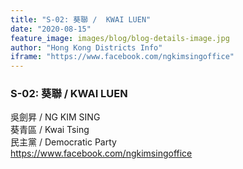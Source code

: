 ```yaml
---
title: "S-02: 葵聯 /  KWAI LUEN"
date: "2020-08-15"
feature_image: images/blog/blog-details-image.jpg
author: "Hong Kong Districts Info"
iframe: "https://www.facebook.com/ngkimsingoffice"
---
```


### S-02: 葵聯 /  KWAI LUEN  
吳劍昇 /  NG KIM SING  
葵青區 / Kwai Tsing  
民主黨 /  Democratic Party  
https://www.facebook.com/ngkimsingoffice
